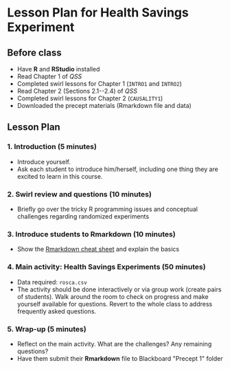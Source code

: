# Lesson Plan for Health Savings Experiment

## Before class

* Have **R** and **RStudio** installed
* Read Chapter 1 of *QSS*
* Completed swirl lessons for Chapter 1 (`INTRO1` and `INTRO2`)
* Read Chapter 2 (Sections 2.1--2.4) of *QSS*
* Completed swirl lessons for Chapter 2 (`CAUSALITY1`) 
* Downloaded the precept materials (Rmarkdown file and data)

## Lesson Plan

### 1. Introduction (5 minutes)

* Introduce yourself. 
* Ask each student to introduce him/herself, including one thing they are excited to learn in this course. 

### 2. Swirl review and questions (10 minutes)

* Briefly go over the tricky R programming issues and conceptual challenges regarding randomized experiments

### 3. Introduce students to Rmarkdown (10 minutes)

* Show the [Rmarkdown cheat sheet](../../documents/rmarkdown-cheatsheet.pdf) and explain the basics

### 4. Main activity: Health Savings Experiments  (50 minutes)

* Data required: `rosca.csv`
* The activity should be done interactively or via group work (create pairs of students). Walk around the room to check on progress and make yourself available for questions. Revert to the whole class to address frequently asked questions.

### 5. Wrap-up (5 minutes)

* Reflect on the main activity. What are the challenges? Any remaining questions?
* Have them submit their **Rmarkdown** file to Blackboard "Precept 1" folder
